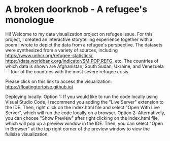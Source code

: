 # A broken doorknob - A refugee's monologue

Hi! Welcome to my data visualization project on refugee issue. For this project, I created an interactive storytelling experience together with a poem I wrote to depict the data from a refugee's perspective. The datasets were synthesized from a variety of sources, including https://www.unhcr.org/refugee-statistics/, https://data.worldbank.org/indicator/SM.POP.REFG, etc. The countries of which data is shown are Afghanistan, South Sudan, Ukraine, and Venezuela -- four of the countries with the most severe refugee crisis.

Please click on this link to access the visualization: https://floatingtortoise.github.io/ 


Deploying locally: 
Option 1: If you would like to run the code locally using Visual Studio Code, I recommend you adding the "Live Server" extension to the IDE. Then, right click on the index.html file and select "Open With Live Server", which will run the code locally on a browser.
Option 2: Alternatively, you can choose "Show Preview" after right clicking on the index.html file, which will pop up a preview window in the IDE. Then, you can select "Open in Browser" at the top right corner of the preview window to view the fullsize visualization.
